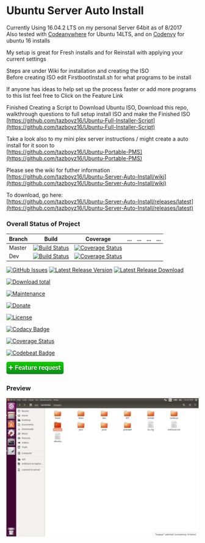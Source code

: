 # Ubuntu Server Auto Install 

Currently Using 16.04.2 LTS on my personal Server 64bit as of 8/2017  
Also tested with [Codeanywhere](https://codeanywhere.com) for Ubuntu 14LTS, and on [Codenvy](https://codenvy.io) for ubuntu 16 installs        

My setup is great for Fresh installs and for Reinstall with applying your current settings   
   
Steps are under Wiki for installation and creating the ISO   
Before creating ISO edit FirstbootInstall.sh for what programs to be install   

If anyone has ideas to help set up the process faster or add more programs to this list feel free to Click on the Feature Link  
   
Finished Creating a Script to Download Ubuntu ISO, Download this repo, walkthrough questions to full setup install ISO and make the Finished ISO    
[https://github.com/tazboyz16/Ubuntu-Full-Installer-Script](https://github.com/tazboyz16/Ubuntu-Full-Installer-Script)
   
Take a look also to my mini plex server instructions / might create a auto install for it soon to   
[https://github.com/tazboyz16/Ubuntu-Portable-PMS](https://github.com/tazboyz16/Ubuntu-Portable-PMS)   
  
Please see the wiki for futher information   
[https://github.com/tazboyz16/Ubuntu-Server-Auto-Install/wiki](https://github.com/tazboyz16/Ubuntu-Server-Auto-Install/wiki)
   
To download, go here:   
[https://github.com/tazboyz16/Ubuntu-Server-Auto-Install/releases/latest](https://github.com/tazboyz16/Ubuntu-Server-Auto-Install/releases/latest)    
  
### Overall Status of Project 

Branch|Build|Coverage|...|...|...|...
---|---|---|---|---|---|---
Master | [![Build Status](https://travis-ci.org/tazboyz16/Ubuntu-Server-Auto-Install.svg?branch=master)](https://travis-ci.org/tazboyz16/Ubuntu-Server-Auto-Install) | [![Coverage Status](https://coveralls.io/repos/github/tazboyz16/Ubuntu-Server-Auto-Install/badge.svg?branch=master)](https://coveralls.io/github/tazboyz16/Ubuntu-Server-Auto-Install?branch=master)
Dev | [![Build Status](https://travis-ci.org/tazboyz16/Ubuntu-Server-Auto-Install.svg?branch=Dev)](https://travis-ci.org/tazboyz16/Ubuntu-Server-Auto-Install) | [![Coverage Status](https://coveralls.io/repos/github/tazboyz16/Ubuntu-Server-Auto-Install/badge.svg?branch=Dev)](https://coveralls.io/github/tazboyz16/Ubuntu-Server-Auto-Install?branch=Dev)
  
   
[![GitHub Issues](https://img.shields.io/github/issues/tazboyz16/Ubuntu-Server-Auto-Install.svg?label=Issues&style=flat)](https://github.com/tazboyz16/Ubuntu-Server-Auto-Install/issues)
[![Latest Release Version](https://img.shields.io/github/release/tazboyz16/Ubuntu-Server-Auto-Install.svg?label=Latest-Release&style=flat)](https://github.com/tazboyz16/Ubuntu-Server-Auto-Install/releases/latest)
[![Latest Release Download](https://img.shields.io/github/downloads/tazboyz16/Ubuntu-Server-Auto-Install/latest/total.svg?label=Latest-Downloaded)](https://github.com/tazboyz16/Ubuntu-Server-Auto-Install/releases/latest)

[![Download total](https://img.shields.io/github/downloads/tazboyz16/Ubuntu-Server-Auto-Install/total.svg)](https://github.com/tazboyz16/Ubuntu-Server-Auto-Install/releases)

[![Maintenance](https://img.shields.io/maintenance/yes/2017.svg)]()

[![Donate](https://img.shields.io/badge/Donate-PayPal-green.svg)](https://www.paypal.com/cgi-bin/webscr?cmd=_donations&business=8A3H889FURE56&lc=US&item_name=Ubuntu%20Auto%20Install&currency_code=USD&bn=PP%2dDonationsBF%3abtn_donateCC_LG%2egif%3aNonHosted)

[![License](https://img.shields.io/badge/License-GNU%20GPL%20v3-blue.svg?style=flat)](http://www.gnu.org/licenses/gpl.html)

[![Codacy Badge](https://api.codacy.com/project/badge/Grade/c396aaee00d54efda805b5cc145bd824)](https://www.codacy.com/app/tazboyz_16/Ubuntu-Server-Auto-Install?utm_source=github.com&amp;utm_medium=referral&amp;utm_content=tazboyz16/Ubuntu-Server-Auto-Install&amp;utm_campaign=Badge_Grade?branch=master)

[![Coverage Status](https://coveralls.io/repos/github/tazboyz16/Ubuntu-Server-Auto-Install/badge.svg?branch=master)](https://coveralls.io/github/tazboyz16/Ubuntu-Server-Auto-Install?branch=master)

[![Codebeat Badge](https://codebeat.co/badges/2fcb06b2-a034-4f1f-a639-48887f0c47c3)](https://codebeat.co/projects/github-com-tazboyz16-ubuntu-server-auto-install-master)
     
[![Feature Requests](https://github.com/tazboyz16/tazboyz16.github.io/raw/master/mFO0OuX.png)](http://feathub.com/tazboyz16/Ubuntu-Server-Auto-Install)

### Preview  
[![Preview Example 1](https://github.com/tazboyz16/tazboyz16.github.io/raw/master/ZCzZzLf.png)](https://github.com/tazboyz16/tazboyz16.github.io/raw/master/ZCzZzLf.png)
